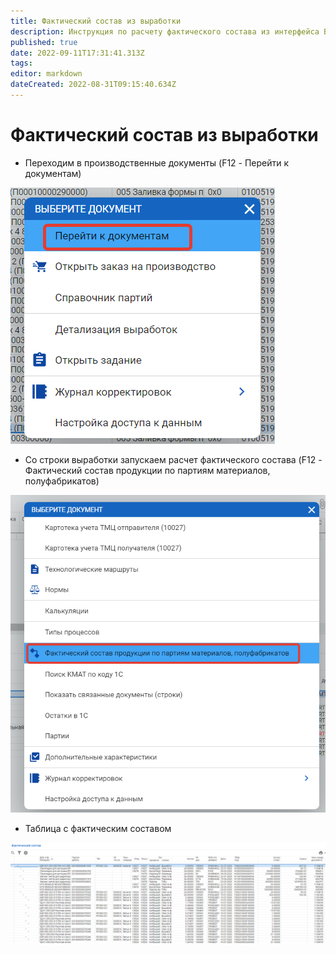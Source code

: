 ```yaml
---
title: Фактический состав из выработки
description: Инструкция по расчету фактического состава из интерфейса Выработка
published: true
date: 2022-09-11T17:31:41.313Z
tags: 
editor: markdown
dateCreated: 2022-08-31T09:15:40.634Z
---
```


# Фактический состав из выработки

* Переходим в производственные документы (F12 - Перейти к документам)

![](<../../assets/image (298).png>)

* Со строки выработки запускаем расчет фактического состава (F12 - Фактический состав продукции по партиям материалов, полуфабрикатов)

![](<../../assets/image (320).png>)

* Таблица с фактическим составом

![](<../../assets/image (150).png>)
